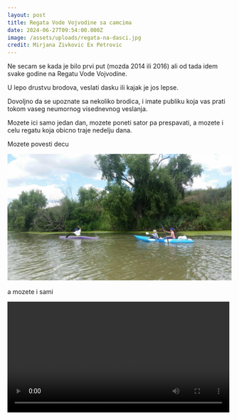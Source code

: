 ```yaml
---
layout: post
title: Regata Vode Vojvodine sa camcima
date: 2024-06-27T09:54:00.000Z
image: /assets/uploads/regata-na-dasci.jpg
credit: Mirjana Zivkovic Ex Petrovic
---
```

Ne secam se kada je bilo prvi put (mozda 2014 ili 2016) ali od tada idem svake godine na Regatu Vode Vojvodine.

U lepo drustvu brodova, veslati dasku ili kajak je jos lepse.

Dovoljno da se upoznate sa nekoliko brodica, i imate publiku koja vas prati tokom vaseg neumornog visednevnog veslanja.

Mozete ici samo jedan dan, mozete poneti sator pa prespavati, a mozete i celu regatu koja obicno traje nedelju dana.

Mozete povesti decu

![](/assets/uploads/regata-voje-vojvodine-2018.jpg)

a mozete i sami


<video width="99%" height="auto" controls>
  <source src="/assets/posts/regata_sup_2022.mp4" type="video/mp4" markdown="1" >
</video>
